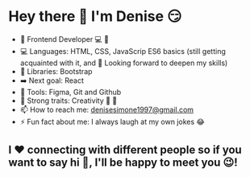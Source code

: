 # Hey there :wave: I'm Denise :smirk: 

- 👩 Frontend Developer 💻 👶
- 💻 Languages: HTML, CSS, JavaScrip ES6 basics (still getting acquainted with it, and 👀 Looking forward to deepen my skills)
- 📕 Libraries: Bootstrap
- ➡️ Next goal: React 
- 🧰 Tools: Figma, Git and Github 
- 💪 Strong traits: Creativity 🦄 🌈
- 📫 How to reach me: denisesimone1997@gmail.com 
- ⚡ Fun fact about me: I always laugh at my own jokes 😂


## I :heart: connecting with different people so if you want to say hi 👋, I'll be happy to meet you 😉! 
